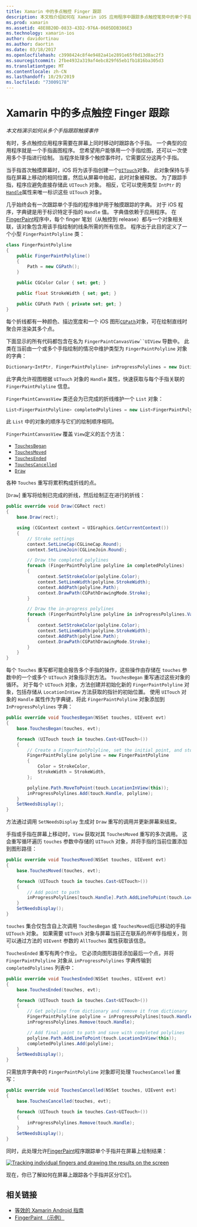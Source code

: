 ```yaml
---
title: Xamarin 中的多点触控 Finger 跟踪
description: 本文档介绍如何在 Xamarin iOS 应用程序中跟踪多点触控笔势中的单个手指。 它围绕手指绘制应用程序示例。
ms.prod: xamarin
ms.assetid: 48E8B20D-0833-43D2-976A-0605DDB386E3
ms.technology: xamarin-ios
author: davidortinau
ms.author: daortin
ms.date: 03/18/2017
ms.openlocfilehash: c3998424c8f4e9482a41e2891e65f0d13d8ac2f3
ms.sourcegitcommit: 2fbe4932a319af4ebc829f65eb1fb1816ba305d3
ms.translationtype: MT
ms.contentlocale: zh-CN
ms.lasthandoff: 10/29/2019
ms.locfileid: "73009178"
---
```

# <a name="multi-touch-finger-tracking-in-xamarinios"></a>Xamarin 中的多点触控 Finger 跟踪

_本文档演示如何从多个手指跟踪触摸事件_

有时，多点触控应用程序需要在屏幕上同时移动时跟踪各个手指。 一个典型的应用程序就是一个手指画图程序。 您希望用户能够用一个手指绘图，还可以一次使用多个手指进行绘制。 当程序处理多个触控事件时，它需要区分这两个手指。

当手指首次触摸屏幕时，iOS 将为该手指创建一个[`UITouch`](xref:UIKit.UITouch)对象。 此对象保持与手指在屏幕上移动的相同位置，然后从屏幕中抬起，此时对象被释放。 为了跟踪手指，程序应避免直接存储此 `UITouch` 对象。 相反，它可以使用类型 `IntPtr` 的[`Handle`](xref:Foundation.NSObject.Handle)属性来唯一标识这些 `UITouch` 对象。

几乎始终会有一次跟踪单个手指的程序维护用于触摸跟踪的字典。 对于 iOS 程序，字典键是用于标识特定手指的 `Handle` 值。 字典值依赖于应用程序。 在[FingerPaint](https://docs.microsoft.com/samples/xamarin/ios-samples/applicationfundamentals-fingerpaint)程序中，每个 finger 笔划（从触控到 release）都与一个对象相关联，该对象包含用该手指绘制的线条所需的所有信息。 程序出于此目的定义了一个小型 `FingerPaintPolyline` 类：

```csharp
class FingerPaintPolyline
{
    public FingerPaintPolyline()
    {
        Path = new CGPath();
    }

    public CGColor Color { set; get; }

    public float StrokeWidth { set; get; }

    public CGPath Path { private set; get; }
}
```

每个折线都有一种颜色、描边宽度和一个 iOS 图形[`CGPath`](xref:CoreGraphics.CGPath)对象，可在绘制直线时聚合并渲染其多个点。

下面显示的所有代码都包含在名为 `FingerPaintCanvasView``UIView` 导数中。 此类在当前由一个或多个手指绘制的情况中维护类型为 `FingerPaintPolyline` 对象的字典：

```csharp
Dictionary<IntPtr, FingerPaintPolyline> inProgressPolylines = new Dictionary<IntPtr, FingerPaintPolyline>();
```

此字典允许视图根据 `UITouch` 对象的 `Handle` 属性，快速获取与每个手指关联的 `FingerPaintPolyline` 信息。

`FingerPaintCanvasView` 类还会为已完成的折线维护一个 `List` 对象：

```csharp
List<FingerPaintPolyline> completedPolylines = new List<FingerPaintPolyline>();
```

此 `List` 中的对象的顺序与它们的绘制顺序相同。

`FingerPaintCanvasView` 覆盖 `View`定义的五个方法：

- [`TouchesBegan`](xref:UIKit.UIResponder.TouchesBegan(Foundation.NSSet,UIKit.UIEvent))
- [`TouchesMoved`](xref:UIKit.UIResponder.TouchesMoved(Foundation.NSSet,UIKit.UIEvent))
- [`TouchesEnded`](xref:UIKit.UIResponder.TouchesEnded(Foundation.NSSet,UIKit.UIEvent))
- [`TouchesCancelled`](xref:UIKit.UIResponder.TouchesCancelled(Foundation.NSSet,UIKit.UIEvent))
- [`Draw`](xref:UIKit.UIView.Draw(CoreGraphics.CGRect))

各种 `Touches` 重写将累积构成折线的点。

[`Draw`] 重写将绘制已完成的折线，然后绘制正在进行的折线：

```csharp
public override void Draw(CGRect rect)
{
    base.Draw(rect);

    using (CGContext context = UIGraphics.GetCurrentContext())
    {
        // Stroke settings
        context.SetLineCap(CGLineCap.Round);
        context.SetLineJoin(CGLineJoin.Round);

        // Draw the completed polylines
        foreach (FingerPaintPolyline polyline in completedPolylines)
        {
            context.SetStrokeColor(polyline.Color);
            context.SetLineWidth(polyline.StrokeWidth);
            context.AddPath(polyline.Path);
            context.DrawPath(CGPathDrawingMode.Stroke);
        }

        // Draw the in-progress polylines
        foreach (FingerPaintPolyline polyline in inProgressPolylines.Values)
        {
            context.SetStrokeColor(polyline.Color);
            context.SetLineWidth(polyline.StrokeWidth);
            context.AddPath(polyline.Path);
            context.DrawPath(CGPathDrawingMode.Stroke);
        }
    }
}
```

每个 `Touches` 重写都可能会报告多个手指的操作，这些操作由存储在 `touches` 参数中的一个或多个 `UITouch` 对象指示到方法。 `TouchesBegan` 重写通过这些对象的循环。 对于每个 `UITouch` 对象，方法创建并初始化新的 `FingerPaintPolyline` 对象，包括存储从 `LocationInView` 方法获取的指针的初始位置。 使用 `UITouch` 对象的 `Handle` 属性作为字典键，将此 `FingerPaintPolyline` 对象添加到 `InProgressPolylines` 字典：

```csharp
public override void TouchesBegan(NSSet touches, UIEvent evt)
{
    base.TouchesBegan(touches, evt);

    foreach (UITouch touch in touches.Cast<UITouch>())
    {
        // Create a FingerPaintPolyline, set the initial point, and store it
        FingerPaintPolyline polyline = new FingerPaintPolyline
        {
            Color = StrokeColor,
            StrokeWidth = StrokeWidth,
        };

        polyline.Path.MoveToPoint(touch.LocationInView(this));
        inProgressPolylines.Add(touch.Handle, polyline);
    }
    SetNeedsDisplay();
}
```

方法通过调用 `SetNeedsDisplay` 生成对 `Draw` 重写的调用并更新屏幕来结束。

手指或手指在屏幕上移动时，`View` 获取对其 `TouchesMoved` 重写的多次调用。 这会重写循环遍历 `touches` 参数中存储的 `UITouch` 对象，并将手指的当前位置添加到图形路径：

```csharp
public override void TouchesMoved(NSSet touches, UIEvent evt)
{
    base.TouchesMoved(touches, evt);

    foreach (UITouch touch in touches.Cast<UITouch>())
    {
        // Add point to path
        inProgressPolylines[touch.Handle].Path.AddLineToPoint(touch.LocationInView(this));
    }
    SetNeedsDisplay();
}
```

`touches` 集合仅包含自上次调用 `TouchesBegan` 或 `TouchesMoved`后已移动的手指 `UITouch` 对象。 如果需要 `UITouch` 对象与屏幕当前正在联系的*所有*手指相关，则可以通过方法的 `UIEvent` 参数的 `AllTouches` 属性获取该信息。

`TouchesEnded` 重写有两个作业。 它必须向图形路径添加最后一个点，并将 `FingerPaintPolyline` 对象从 `inProgressPolylines` 字典传输到 `completedPolylines` 列表中：

```csharp
public override void TouchesEnded(NSSet touches, UIEvent evt)
{
    base.TouchesEnded(touches, evt);

    foreach (UITouch touch in touches.Cast<UITouch>())
    {
        // Get polyline from dictionary and remove it from dictionary
        FingerPaintPolyline polyline = inProgressPolylines[touch.Handle];
        inProgressPolylines.Remove(touch.Handle);

        // Add final point to path and save with completed polylines
        polyline.Path.AddLineToPoint(touch.LocationInView(this));
        completedPolylines.Add(polyline);
    }
    SetNeedsDisplay();
}
```

只需放弃字典中的 `FingerPaintPolyline` 对象即可处理 `TouchesCancelled` 重写：

```csharp
public override void TouchesCancelled(NSSet touches, UIEvent evt)
{
    base.TouchesCancelled(touches, evt);

    foreach (UITouch touch in touches.Cast<UITouch>())
    {
        inProgressPolylines.Remove(touch.Handle);
    }
    SetNeedsDisplay();
}
```

同时，此处理允许[FingerPaint](https://docs.microsoft.com/samples/xamarin/ios-samples/applicationfundamentals-fingerpaint)程序跟踪单个手指并在屏幕上绘制结果：

[![](touch-tracking-images/image01.png "Tracking individual fingers and drawing the results on the screen")](touch-tracking-images/image01.png#lightbox)

现在，你已了解如何在屏幕上跟踪各个手指并区分它们。

## <a name="related-links"></a>相关链接

- [等效的 Xamarin Android 指南](~/android/app-fundamentals/touch/touch-tracking.md)
- [FingerPaint （示例）](https://docs.microsoft.com/samples/xamarin/ios-samples/applicationfundamentals-fingerpaint)
